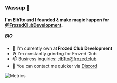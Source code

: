 ### Wassup 👋

#### I'm Elb1to and I founded & make magic happen for [@FrozedClubDevelopment](https://github.com/FrozedClubDevelopment).

##### BIO

- 🏢 I'm currently own at **Frozed Club Development**
- ⚙️ I'm constantly grinding for Frozed Club
- 📫 Business inquiries: elb1to@frozed.club
- 💬 You can contact me quicker via [Discord](https://discord.frozed.club)

![Metrics](https://metrics.lecoq.io/Elb1to?template=classic&base.header=0&base.metadata=0&lines=1&config.timezone=America%2FPanama&config.padding=0%2C%2010%25)
